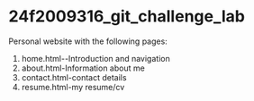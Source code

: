 # 24f2009316_git_challenge_lab
Personal website with the following pages:  
1. home.html--Introduction and navigation
2. about.html-Information about me
3. contact.html-contact details
4. resume.html-my resume/cv
